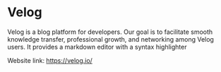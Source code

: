 # Velog
Velog is a blog platform for developers. Our goal is to facilitate smooth knowledge transfer, professional growth, and networking among Velog users. It provides a markdown editor with a syntax highlighter

Website link: https://velog.io/